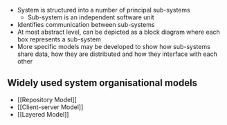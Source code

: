 - System is structured into a number of principal sub-systems
	- Sub-system is an independent software unit
- Identifies communication between sub-systems
- At most abstract level, can be depicted as a block diagram where each box represents a sub-system
- More specific models may be developed to show how sub-systems share data, how they are distributed and how they interface with each other

## Widely used system organisational models
- [[Repository Model]]
- [[Client-server Model]]
- [[Layered Model]]